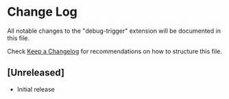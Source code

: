# Change Log

All notable changes to the "debug-trigger" extension will be documented in this file.

Check [Keep a Changelog](http://keepachangelog.com/) for recommendations on how to structure this file.

## [Unreleased]

- Initial release